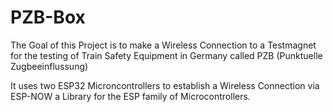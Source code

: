 # PZB-Box

The Goal of this Project is to make a Wireless Connection to a Testmagnet for the testing of Train Safety Equipment in Germany called PZB (Punktuelle Zugbeeinflussung)

It uses two ESP32 Microncontrollers to establish a Wireless Connection via ESP-NOW a Library for the ESP family of Microcontrollers.
